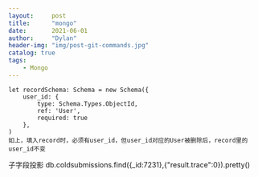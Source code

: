 ```yaml
---
layout:     post
title:      "mongo"
date:       2021-06-01
author:     "Dylan"
header-img: "img/post-git-commands.jpg"
catalog: true
tags:
    - Mongo
---
```


```
let recordSchema: Schema = new Schema({
	user_id: {
		type: Schema.Types.ObjectId,
		ref: 'User',
		required: true
	},
)
如上，填入record时，必须有user_id，但user_id对应的User被删除后，record里的user_id不变
```

子字段投影
db.coldsubmissions.find({_id:7231},{"result.trace":0}).pretty()